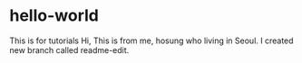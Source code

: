 # hello-world
This is for tutorials
Hi, This is from me, hosung who living in Seoul.
I created new branch called readme-edit.

